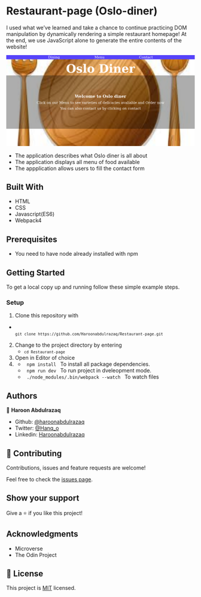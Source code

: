 # Restaurant-page (Oslo-diner)
I used what we’ve learned and take a chance to continue practicing DOM manipulation by dynamically rendering a simple restaurant homepage! At the end, we use JavaScript alone to generate the entire contents of the website!
 

![screenshot](./src/assets/img/screenshot.png)

- The application describes what Oslo diner is all about
- The application displays all menu of food available
- The appplication allows users to fill the contact form

## Built With

- HTML
- CSS
- Javascript(ES6)
- Webpack4

## Prerequisites
- You need to have node already installed with npm

## Getting Started

To get a local copy up and running follow these simple example steps.

### Setup

1.  Clone this repository with
   - <code> `git clone https://github.com/Haroonabdulrazaq/Restaurant-page.git` </code>
2.  Change to the project directory by entering
    - <code>`cd Restaurant-page` </code>
3. Open in Editor of choice
4.  
   - <code> npm install </code> To install all package dependencies.
   - <code> npm run dev </code> To run project in dveleopment mode.
   - <code> ./node_modules/.bin/webpack --watch </code> To watch files


## Authors

👤 **Haroon Abdulrazaq**

- Github: [@haroonabdulrazaq](https://github.com/haroonabdulrazaq)
- Twitter: [@Hanq_o](https://twitter.com/Hanq_o)
- Linkedin: [Haroonabdulrazaq](https://www.linkedin.com/in/haroonabdulrazaq)


## 🤝 Contributing

Contributions, issues and feature requests are welcome!

Feel free to check the [issues page](issues/).

## Show your support

Give a ⭐️ if you like this project!

## Acknowledgments

- Microverse
- The Odin Project

## 📝 License

This project is [MIT](lic.url) licensed.
